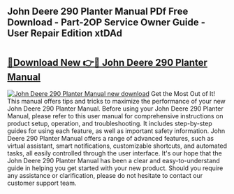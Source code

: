 ## John Deere 290 Planter Manual PDf Free Download - Part-2OP Service Owner Guide - User Repair Edition xtDAd

# <h2><a href="http://bc92292.oget.top/?id=John+Deere+290+Planter+Manual">🔗Download New 👉🔴 John Deere 290 Planter Manual</a></h2>

[![John Deere 290 Planter Manual new download](https://i.imgur.com/5g1atiW.png)](http://bc92292.oget.top/?id=John+Deere+290+Planter+Manual)
Get the Most Out of It! This manual offers tips and tricks to maximize the performance of your new John Deere 290 Planter Manual. Before using your John Deere 290 Planter Manual, please refer to this user manual for comprehensive instructions on product setup, operation, and troubleshooting. It includes step-by-step guides for using each feature, as well as important safety information. John Deere 290 Planter Manual offers a range of advanced features, such as virtual assistant, smart notifications, customizable shortcuts, and automated tasks, all easily controlled through the user interface. It's our hope that the John Deere 290 Planter Manual has been a clear and easy-to-understand guide in helping you get started with your new product. Should you require any assistance or clarification, please do not hesitate to contact our customer support team.
